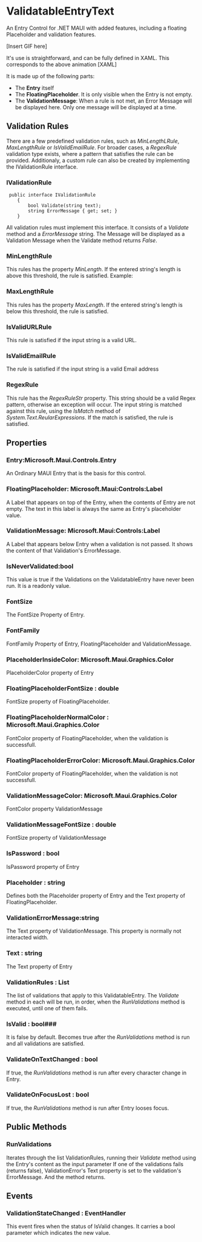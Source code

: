 # ValidatableEntryText
An Entry Control for .NET MAUI with added features, including a floating Placeholder and validation features.

[Insert GIF here]

It's use is straightforward, and can be fully defined in XAML. This corresponds to the above animation
[XAML]

It is made up of the following parts:
 - The **Entry** itself
 - The **FloatingPlaceholder**. It is only visible when the Entry is not empty.
 - The **ValidationMessage**: When a rule is not met, an Error Message will be displayed here. Only one message will be displayed at a time.
 
## Validation Rules ##
There are a few predefined validation rules, such as *MinLengthLRule*, *MaxLengthRule* or *IsValidEmailRule*. For broader cases, a *RegexRule* validation 
type exists, where a pattern that satisfies the rule can be provided. Additionaly, a custom rule can also be created by implementing the IValidationRule interface.

### IValidationRule ###
```
 public interface IValidationRule
    {
        bool Validate(string text);
        string ErrorMessage { get; set; }
    }
```
All validation rules must implement this interface. It consists of a *Validate* method and a *ErrorMessage* string. The Message will be displayed as a Validation 
Message when the Validate method returns *False*.

### MinLengthRule ###
This rules has the property *MinLength*. If the entered string's length is above this threshold, the rule is satisfied.
Example:

### MaxLengthRule ###
This rules has the property *MaxLength*. If the entered string's length is below this threshold, the rule is satisfied.

### IsValidURLRule ###
This rule is satisfied if the input string is a valid URL.

### IsValidEmailRule ###
The rule is satisfied if the input string is a valid Email address

### RegexRule ###
This rule has the *RegexRuleStr* property. This string should be a valid Regex pattern, otherwise an exception will occur.
The input string is matched against this rule, using the *IsMatch* method of *System.Text.ReularExpressions*. If the match is satisfied, the rule is satisfied.

## Properties ##
### Entry:Microsoft.Maui.Controls.Entry ###
An Ordinary MAUI Entry that is the basis for this control.
### FloatingPlaceholder: Microsoft.Maui:Controls:Label ###
A Label that appears on top of the Entry, when the contents of Entry are not empty. 
The text in this label is always the same as Entry's placeholder value.

### ValidationMessage: Microsoft.Maui:Controls:Label ###
A Label that appears below Entry when a validation is not passed. It shows the content
of that Validation's ErrorMessage.

### IsNeverValidated:bool ###
This value is true if the Validations on the ValidatableEntry have never been run. It is a readonly value.

### FontSize ###
The FontSize Property of Entry.

### FontFamily ###
FontFamily Property of Entry, FloatingPlaceholder and ValidationMessage.

### PlaceholderInsideColor: Microsoft.Maui.Graphics.Color ###
PlaceholderColor property of Entry

### FloatingPlaceholderFontSize : double  ###
FontSize property of FloatingPlaceholder.

### FloatingPlaceholderNormalColor : Microsoft.Maui.Graphics.Color  ###
FontColor property of FloatingPlaceholder, when the validation is successfull.

### FloatingPlaceholderErrorColor: Microsoft.Maui.Graphics.Color ###
FontColor property of FloatingPlaceholder, when the validation is not successfull.

### ValidationMessageColor: Microsoft.Maui.Graphics.Color ###
FontColor property ValidationMessage

### ValidationMessageFontSize : double ###
FontSize property of ValidationMessage

### IsPassword : bool ###
IsPassword property of Entry

### Placeholder : string ###
Defines both the Placeholder property of Entry and the Text property of FloatingPlaceholder.

### ValidationErrorMessage:string ###
The Text property of ValidationMessage. This property is normally not interacted width.

### Text : string ###
The Text property of Entry

### ValidationRules : List<IValidationRule> ###
The list of validations that apply to this ValidatableEntry. The *Validate* method in each will be run, in order, when 
the *RunValidations* method is executed, until one of them fails.

### IsValid : bool###
It is false by default. Becomes true after the *RunValidations* method is run and all validations are satisfied.

### ValidateOnTextChanged : bool ###
If true, the *RunValidations* method is run after every character change in Entry.

### ValidateOnFocusLost : bool ###
If true, the *RunValidations* method is run after Entry looses focus.

## Public Methods ##
### RunValidations ### 
Iterates through the list ValidationRules, running their *Validate* method using the Entry's content as the input parameter
If one of the validations fails (returns false), ValidationError's Text property is set to the validation's ErrorMessage. And
the method returns.

## Events ##
### ValidationStateChanged : EventHandler<bool> ###
This event fires when the status of IsValid changes. It carries a bool parameter which indicates the new value.

